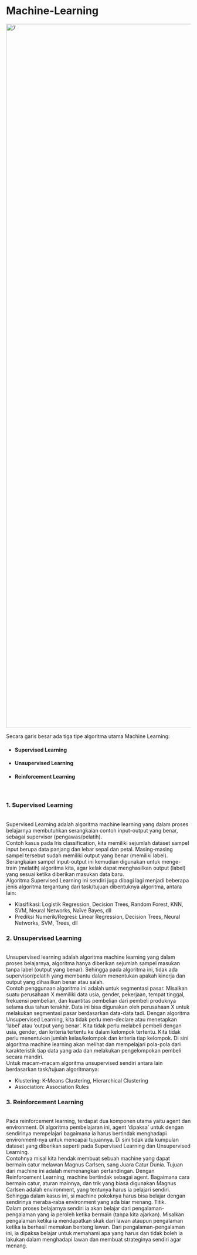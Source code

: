 # Machine-Learning

<img width="1920" alt="7" src="https://user-images.githubusercontent.com/44236850/116789295-6212f700-aad8-11eb-8f55-9d8c93f85903.png">
<p>
<p>

Secara garis besar ada tiga tipe algoritma utama Machine Learning:

- <h4>Supervised Learning<h4>
- <h4>Unsupervised Learning<h4>
- <h4>Reinforcement Learning<h4>
<br>
<p>
<p>
<h3>1. Supervised Learning</h3><br>
Supervised Learning adalah algoritma machine learning yang dalam proses belajarnya membutuhkan serangkaian contoh input-output yang benar, sebagai supervisor (pengawas/pelatih).<br>
Contoh kasus pada Iris classification, kita memiliki sejumlah dataset sampel input berupa data panjang dan lebar sepal dan petal. Masing-masing sampel tersebut sudah memiliki output yang benar (memiliki label). Serangkaian sampel input-output ini kemudian digunakan untuk menge-train (melatih) algoritma kita, agar kelak dapat menghasilkan output (label) yang sesuai ketika diberikan masukan data baru. <br>
Algoritma Supervised Learning ini sendiri juga dibagi lagi menjadi beberapa jenis algoritma tergantung dari task/tujuan dibentuknya algoritma, antara lain:

- Klasifikasi: Logistik Regression, Decision Trees, Random Forest, KNN, SVM, Neural Networks, Naïve Bayes, dll
- Prediksi Numerik/Regresi: Linear Regression, Decision Trees, Neural Networks, SVM, Trees, dll
<p>
<h3>2. Unsupervised Learning</h3> <br>
Unsupervised learning adalah algoritma machine learning yang dalam proses belajarnya, algoritma hanya diberikan sejumlah sampel masukan tanpa label (output yang benar). Sehingga pada algoritma ini, tidak ada supervisor/pelatih yang membantu dalam menentukan apakah kinerja dan output yang dihasilkan benar atau salah. <br>
Contoh penggunaan algoritma ini adalah untuk segmentasi pasar. Misalkan suatu perusahaan X memiliki data usia, gender, pekerjaan, tempat tinggal, frekuensi pembelian, dan kuantitas pembelian dari pembeli produknya selama dua tahun terakhir. Data ini bisa digunakan oleh perusahaan X untuk melakukan segmentasi pasar berdasarkan data-data tadi. Dengan algoritma Unsupervised Learning, kita tidak perlu men-declare atau menetapkan ‘label’ atau ‘output yang benar’. Kita tidak perlu melabeli pembeli dengan usia, gender, dan kriteria tertentu ke dalam kelompok tertentu. Kita tidak perlu menentukan jumlah kelas/kelompok dan kriteria tiap kelompok. Di sini algoritma machine learning akan melihat dan mempelajari pola-pola dari karakteristik tiap data yang ada dan melakukan pengelompokan pembeli secara mandiri. <br>
Untuk macam-macam algoritma unsupervised sendiri antara lain berdasarkan task/tujuan algoritmanya: <br>

- Klustering: K-Means Clustering, Hierarchical Clustering
- Association: Association Rules
<p>
<h3>3. Reinforcement Learning</h3><br>
Pada reinforcement learning, terdapat dua komponen utama yaitu agent dan environment. Di algoritma pembelajaran ini, agent ‘dipaksa’ untuk dengan sendirinya mempelajari bagaimana ia harus bertindak menghadapi environment-nya untuk mencapai tujuannya. Di sini tidak ada kumpulan dataset yang diberikan seperti pada Supervised Learning dan Unsupervised Learning. <br>
Contohnya misal kita hendak membuat sebuah machine yang dapat bermain catur melawan Magnus Carlsen, sang Juara Catur Dunia. Tujuan dari machine ini adalah memenangkan pertandingan. Dengan Reinforcement Learning, machine bertindak sebagai agent. Bagaimana cara bermain catur, aturan mainnya, dan trik yang biasa digunakan Magnus Carlsen adalah environment, yang tentunya harus ia pelajari sendiri. Sehingga dalam kasus ini, si machine pokoknya harus bisa belajar dengan sendirinya meraba-raba environment yang ada biar menang. Titik. <br>
Dalam proses belajarnya sendiri ia akan belajar dari pengalaman-pengalaman yang ia peroleh ketika bermain (tanpa kita ajarkan). Misalkan pengalaman ketika ia mendapatkan skak dari lawan ataupun pengalaman ketika ia berhasil memakan benteng lawan. Dari pengalaman-pengalaman ini, ia dipaksa belajar untuk memahami apa yang harus dan tidak boleh ia lakukan dalam menghadapi lawan dan membuat strateginya sendiri agar menang.

